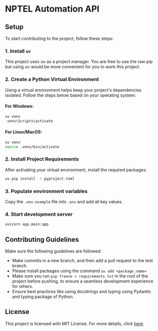# NPTEL Automation API

## Setup

To start contributing to the project, follow these steps:

### 1. Install `uv`

This project uses uv as a project manager. You are free to use the raw pip but using uv would be more convenient for you to work this project.

### 2. Create a Python Virtual Environment

Using a virtual environment helps keep your project's dependencies isolated. Follow the steps below based on your
operating system:

#### For Windows:

```bash
uv venv
.venv\Scripts\activate
```

#### For Linux/MacOS:

```bash
uv venv
source .venv/bin/activate
```

### 2. Install Project Requirements

After activating your virtual environment, install the required packages:

```bash
uv pip install -r pyproject.toml
```

### 3. Populate environment variables

Copy the `.env.example` file into `.env` and add all key values.

### 4. Start development server

```bash
uvicorn app.main:app 
```

## Contributing Guidelines

Make sure the following guidelines are followed:

- Make commits in a new branch, and then add a pull request to the test branch.
- Please install packages using the command `uv add <package_name>`
- Make sure you run `pip freeze > requirements.txt` in the root of the project before pushing, to ensure a seamless
  development experience for others.
- Ensure best practices like using docstrings and typing using Pydantic and typing package of Python.

## License

This project is licensed with MIT License. For more details, click [here](LICENSE).